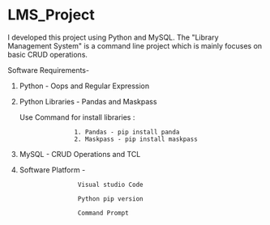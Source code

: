 # LMS_Project
I developed this project using Python and MySQL. The "Library Management System"  is a command line project which is mainly focuses on basic CRUD operations.

Software Requirements- 

1. Python - Oops and Regular Expression

2. Python Libraries - Pandas and Maskpass
   
   Use Command for install libraries : 
   
                      1. Pandas - pip install panda
                      2. Maskpass - pip install maskpass
   
 

3. MySQL - CRUD Operations and TCL

4. Software Platform - 

                       Visual studio Code

                       Python pip version
                       
                       Command Prompt
